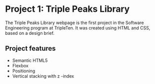 # Project 1: Triple Peaks Library

The Triple Peaks Library webpage is the first project in the Software Engineering program at TripleTen. It was created using HTML and CSS, based on a design brief.

## Project features

- Semantic HTML5
- Flexbox
- Positioning
- Vertical stacking with z -index
